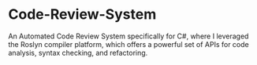 # Code-Review-System
An Automated Code Review System specifically for C#, where I leveraged the Roslyn compiler platform, which offers a powerful set of APIs for code analysis, syntax checking, and refactoring.
